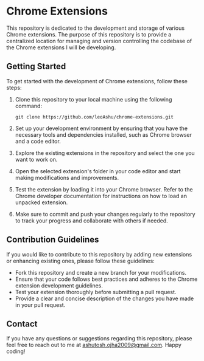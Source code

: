 # Chrome Extensions

This repository is dedicated to the development and storage of various Chrome extensions. The purpose of this repository is to provide a centralized location for managing and version controlling the codebase of the Chrome extensions I will be developing.


## Getting Started

To get started with the development of Chrome extensions, follow these steps:

1. Clone this repository to your local machine using the following command:

    ```
    git clone https://github.com/leoAshu/chrome-extensions.git
    ```

2. Set up your development environment by ensuring that you have the necessary tools and dependencies installed, such as Chrome browser and a code editor.

3. Explore the existing extensions in the repository and select the one you want to work on.

4. Open the selected extension's folder in your code editor and start making modifications and improvements.

5. Test the extension by loading it into your Chrome browser. Refer to the Chrome developer documentation for instructions on how to load an unpacked extension.

6. Make sure to commit and push your changes regularly to the repository to track your progress and collaborate with others if needed.


## Contribution Guidelines

If you would like to contribute to this repository by adding new extensions or enhancing existing ones, please follow these guidelines:

- Fork this repository and create a new branch for your modifications.
- Ensure that your code follows best practices and adheres to the Chrome extension development guidelines.
- Test your extension thoroughly before submitting a pull request.
- Provide a clear and concise description of the changes you have made in your pull request.


## Contact
If you have any questions or suggestions regarding this repository, please feel free to reach out to me at [ashutosh.ojha2009@gmail.com](mailto://ashutosh.ojha2009@gmail.com). Happy coding!
